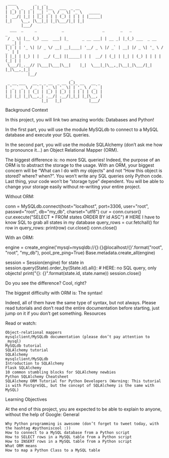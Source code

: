 ```
 ____        _   _                         
|  _ \ _   _| |_| |__   ___  _ __          
| |_) | | | | __| '_ \ / _ \| '_ \   _____ 
|  __/| |_| | |_| | | | (_) | | | | |_____|
|_|    \__, |\__|_| |_|\___/|_| |_|        
       |___/                               
  ___  _     _           _                 _       _   _                   _ 
 / _ \| |__ (_) ___  ___| |_      _ __ ___| | __ _| |_(_) ___  _ __   __ _| |
| | | | '_ \| |/ _ \/ __| __|____| '__/ _ \ |/ _` | __| |/ _ \| '_ \ / _` | |
| |_| | |_) | |  __/ (__| ||_____| | |  __/ | (_| | |_| | (_) | | | | (_| | |
 \___/|_.__// |\___|\___|\__|    |_|  \___|_|\__,_|\__|_|\___/|_| |_|\__,_|_|
          |__/                                                               
                             _             
 _ __ ___   __ _ _ __  _ __ (_)_ __   __ _ 
| '_ ` _ \ / _` | '_ \| '_ \| | '_ \ / _` |
| | | | | | (_| | |_) | |_) | | | | | (_| |
|_| |_| |_|\__,_| .__/| .__/|_|_| |_|\__, |
                |_|   |_|            |___/ 
```
Background Context

In this project, you will link two amazing worlds: Databases and Python!

In the first part, you will use the module MySQLdb to connect to a MySQL database and execute your SQL queries.

In the second part, you will use the module SQLAlchemy (don’t ask me how to pronounce it…) an Object Relational Mapper (ORM).

The biggest difference is: no more SQL queries! Indeed, the purpose of an ORM is to abstract the storage to the usage. With an ORM, your biggest concern will be “What can I do with my objects” and not “How this object is stored? where? when?”. You won’t write any SQL queries only Python code. Last thing, your code won’t be “storage type” dependent. You will be able to change your storage easily without re-writing your entire project.

Without ORM:

conn = MySQLdb.connect(host="localhost", port=3306, user="root", passwd="root", db="my_db", charset="utf8")
cur = conn.cursor()
cur.execute("SELECT * FROM states ORDER BY id ASC") # HERE I have to know SQL to grab all states in my database
query_rows = cur.fetchall()
for row in query_rows:
    print(row)
cur.close()
conn.close()

With an ORM:

engine = create_engine('mysql+mysqldb://{}:{}@localhost/{}'.format("root", "root", "my_db"), pool_pre_ping=True)
Base.metadata.create_all(engine)

session = Session(engine)
for state in session.query(State).order_by(State.id).all(): # HERE: no SQL query, only objects!
    print("{}: {}".format(state.id, state.name))
session.close()

Do you see the difference? Cool, right?

The biggest difficulty with ORM is: The syntax!

Indeed, all of them have the same type of syntax, but not always. Please read tutorials and don’t read the entire documentation before starting, just jump on it if you don’t get something.
Resources

Read or watch:

    Object-relational mappers
    mysqlclient/MySQLdb documentation (please don’t pay attention to _mysql)
    MySQLdb tutorial
    SQLAlchemy tutorial
    SQLAlchemy
    mysqlclient/MySQLdb
    Introduction to SQLAlchemy
    Flask SQLAlchemy
    10 common stumbling blocks for SQLAlchemy newbies
    Python SQLAlchemy Cheatsheet
    SQLAlchemy ORM Tutorial for Python Developers (Warning: This tutorial is with PostgreSQL, but the concept of SQLAlchemy is the same with MySQL)

Learning Objectives

At the end of this project, you are expected to be able to explain to anyone, without the help of Google:
General

    Why Python programming is awesome (don’t forget to tweet today, with the hashtag #pythoniscool :))
    How to connect to a MySQL database from a Python script
    How to SELECT rows in a MySQL table from a Python script
    How to INSERT rows in a MySQL table from a Python script
    What ORM means
    How to map a Python Class to a MySQL table

